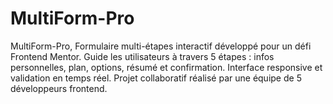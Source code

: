 # MultiForm-Pro
MultiForm-Pro, Formulaire multi-étapes interactif développé pour un défi Frontend Mentor. Guide les utilisateurs à travers 5 étapes : infos personnelles, plan, options, résumé et confirmation. Interface responsive et validation en temps réel. Projet collaboratif réalisé par une équipe de 5 développeurs frontend.
